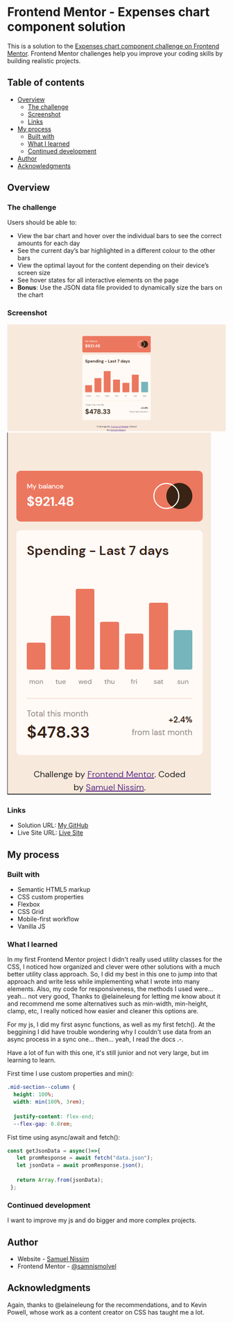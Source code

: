 # Frontend Mentor - Expenses chart component solution

This is a solution to the [Expenses chart component challenge on Frontend Mentor](https://www.frontendmentor.io/challenges/expenses-chart-component-e7yJBUdjwt). Frontend Mentor challenges help you improve your coding skills by building realistic projects. 

## Table of contents

- [Overview](#overview)
  - [The challenge](#the-challenge)
  - [Screenshot](#screenshot)
  - [Links](#links)
- [My process](#my-process)
  - [Built with](#built-with)
  - [What I learned](#what-i-learned)
  - [Continued development](#continued-development)
- [Author](#author)
- [Acknowledgments](#acknowledgments)

## Overview

### The challenge

Users should be able to:

- View the bar chart and hover over the individual bars to see the correct amounts for each day
- See the current day’s bar highlighted in a different colour to the other bars
- View the optimal layout for the content depending on their device’s screen size
- See hover states for all interactive elements on the page
- **Bonus**: Use the JSON data file provided to dynamically size the bars on the chart

### Screenshot

![Desktop view](./images/Desktop.PNG)
![Mobile view](./images/Mobile.PNG)

### Links

- Solution URL: [My GitHub](https://github.com/samnismolvel/expense-card)
- Live Site URL: [Live Site](https://samnismolvel.github.io/expense-card/)

## My process

### Built with

- Semantic HTML5 markup
- CSS custom properties
- Flexbox
- CSS Grid
- Mobile-first workflow
- Vanilla JS


### What I learned

In my first Frontend Mentor project I didn't really used utility classes for the CSS,
I noticed how organized and clever were other solutions with a much better utility class
approach. So, I did my best in this one to jump into that approach and write less while
implementing what I wrote into many elements. Also, my code for responsiveness, the methods I used were... yeah... not very good, Thanks to @elaineleung for letting me know about it and recommend me some alternatives such as min-width, min-height, clamp, etc, I really noticed how easier and cleaner this options are. 

For my js, I did my first async functions, as well as my first fetch(). At the beggining I did have trouble wondering why I couldn't use data from an async process in a sync one... then... yeah, I read the docs .-. 

Have a lot of fun with this one, it's still junior and not very large, but im learning to learn. 

First time I use custom properties and min():
```css
.mid-section--column {
  height: 100%;
  width: min(100%, 3rem);

  justify-content: flex-end;
  --flex-gap: 0.8rem;
```

Fist time using async/await and fetch():
```js
const getJsonData = async()=>{
   let promResponse = await fetch("data.json");
   let jsonData = await promResponse.json();
   
   return Array.from(jsonData);
 };
```
### Continued development

I want to improve my js and do bigger and more complex projects.

## Author

- Website - [Samuel Nissim](https://github.com/samnismolvel)
- Frontend Mentor - [@samnismolvel](https://www.frontendmentor.io/profile/samnismolvel)

## Acknowledgments

Again, thanks to @elaineleung for the recommendations, and to Kevin Powell, whose work as a content creator on CSS has taught me a lot.
